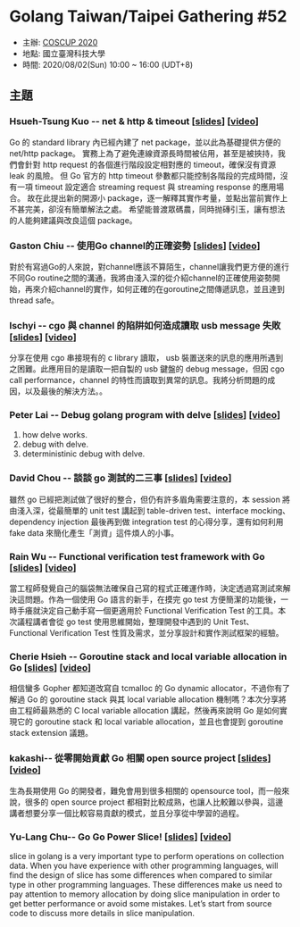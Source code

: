 # Golang Taiwan/Taipei Gathering #52

* 主辦: [COSCUP 2020](https://coscup.org/2020)
* 地點: 國立臺灣科技大學
* 時間: 2020/08/02(Sun) 10:00 ~ 16:00  (UDT+8)

## 主題

### Hsueh-Tsung Kuo -- net & http & timeout [[slides](https://hackmd.io/@fieliapm/rkmPNSx-P#/)] [[video](https://www.youtube.com/watch?v=CDxDL8uyKQ0)]

Go 的 standard library 內已經內建了 net package，並以此為基礎提供方便的 net/http package。
實務上為了避免連線資源長時間被佔用，甚至是被挾持，我們會針對 http request 的各個進行階段設定相對應的 timeout，確保沒有資源 leak 的風險。
但 Go 官方的 http timeout 參數都只能控制各階段的完成時間，沒有一項 timeout 設定適合 streaming request 與 streaming response 的應用場合。
故在此提出新的開源小 package，逐一解釋其實作考量，並點出當前實作上不甚完美，卻沒有簡單解法之處。
希望能普渡眾碼農，同時抛磚引玉，讓有想法的人能夠建議與改良這個 package。

### Gaston Chiu -- 使用Go channel的正確姿勢 [[slides](https://slides.com/gastonchiu/deck)] [[video](https://www.youtube.com/watch?v=SY1pMIs1ibw)]

對於有寫過Go的人來說，對channel應該不算陌生，channel讓我們更方便的進行不同Go routine之間的溝通，我將由淺入深的從介紹channel的正確使用姿勢開始，再來介紹channel的實作，如何正確的在goroutine之間傳遞訊息，並且達到thread safe。

### lschyi -- cgo 與 channel 的陷阱如何造成讀取 usb message 失敗 [[slides](https://hackmd.io/@_Zlxrb-rRNucaVTNB_4_yQ/HyR_eHMZv#/)] [[video](https://www.youtube.com/watch?v=BhhG5B3Iqc4)]

分享在使用 cgo 串接現有的 c library 讀取， usb 裝置送來的訊息的應用所遇到之困難。此應用目的是讀取一把自製的 usb 鍵盤的 debug message，但因 cgo call performance，channel 的特性而讀取到異常的訊息。我將分析問題的成因，以及最後的解決方法。。

### Peter Lai -- Debug golang program with delve [[slides](https://github.com/diodechain/presentations/blob/master/COSCUP_2020/Debug-golang-program-with-Delve%20.pdf)] [[video](https://www.youtube.com/watch?v=MVcWLd5YbMc)]

1. how delve works.
2. debug with delve.
3. deterministinic debug with delve.

### David Chou -- 談談 go 測試的二三事 [[slides](https://slides.com/ting-lichou/go-test-experience-sharing)] [[video](https://www.youtube.com/watch?v=4rxMPYZdyHo)]

雖然 go 已經把測試做了很好的整合，但仍有許多眉角需要注意的，本 session 將由淺入深，從最簡單的 unit test 講起到 table-driven test、interface mocking、dependency injection 最後再到做 integration test 的心得分享，還有如何利用 fake data 來簡化產生「測資」這件煩人的小事。

### Rain Wu -- Functional verification test framework with Go [[slides](https://www.slideshare.net/RainWu1/coscup-2020-rain-wu-functional-verification-test-framework-with-go)] [[video](https://www.youtube.com/watch?v=57oYNEEOkGc)]

當工程師發覺自己的腦袋無法確保自己寫的程式正確運作時，決定透過寫測試來解決這問題。作為一個使用 Go 語言的新手，在摸完 go test 方便簡潔的功能後，一時手癢就決定自己動手寫一個更適用於 Functional Verification Test 的工具。本次議程講者會從 go test 使用思維開始，整理開發中遇到的 Unit Test、Functional Verification Test 性質及需求，並分享設計和實作測試框架的經驗。

### Cherie Hsieh -- Goroutine stack and local variable allocation in Go [[slides](https://www.slideshare.net/CherrieHsieh/goroutine-stack-and-local-variable-allocation-in-go)] [[video](https://www.youtube.com/watch?v=3uyiGO6a4qQ)]

相信蠻多 Gopher 都知道改寫自 tcmalloc 的 Go dynamic allocator，不過你有了解過 Go 的 goroutine stack 與其 local variable allocation 機制嗎？本次分享將由工程師最熟悉的 C local variable allocation 講起，然後再來說明 Go 是如何實現它的 goroutine stack 和 local variable allocation，並且也會提到 goroutine stack extension 議題。

### kakashi-- 從零開始貢獻 Go 相關 open source project [[slides](https://docs.google.com/presentation/d/1y8_Z7JTJtNEiIpWiE--ncZ8yTRH7l37v-bEnU_uQ4iw/edit?usp=sharing)] [[video](https://www.youtube.com/watch?v=L9uJgYaepYs)]

生為長期使用 Go 的開發者，難免會用到很多相關的 opensource tool，而一般來說，很多的 open source project 都相對比較成熟，也讓人比較難以參與，這邊講者想要分享一個比較容易貢獻的模式，並且分享從中學習的過程。

### Yu-Lang Chu-- Go Go Power Slice! [[slides](https://www.slideshare.net/JulianYuLangChu/go-go-power-slice)] [[video](https://www.youtube.com/watch?v=aVNOq3sbxEc)]

slice in golang is a very important type to perform operations on collection data. When you have experience with other programming languages, will find the design of slice has some differences when compared to similar type in other programming languages. These differences make us need to pay attention to memory allocation by doing slice manipulation in order to get better performance or avoid some mistakes. Let’s start from source code to discuss more details in slice manipulation.

